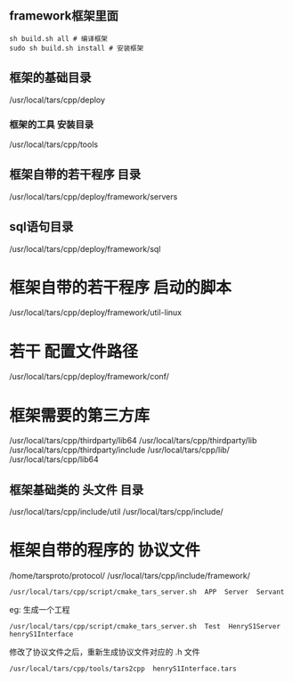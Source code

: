 

## framework框架里面 

```shell
sh build.sh all # 编译框架
sudo sh build.sh install # 安装框架
```


##  框架的基础目录
/usr/local/tars/cpp/deploy


### 框架的工具 安装目录
/usr/local/tars/cpp/tools

## 框架自带的若干程序 目录 
/usr/local/tars/cpp/deploy/framework/servers

## sql语句目录 
/usr/local/tars/cpp/deploy/framework/sql


# 框架自带的若干程序 启动的脚本
/usr/local/tars/cpp/deploy/framework/util-linux

# 若干 配置文件路径
/usr/local/tars/cpp/deploy/framework/conf/


# 框架需要的第三方库
/usr/local/tars/cpp/thirdparty/lib64
/usr/local/tars/cpp/thirdparty/lib
/usr/local/tars/cpp/thirdparty/include
/usr/local/tars/cpp/lib/
/usr/local/tars/cpp/lib64


## 框架基础类的 头文件 目录
/usr/local/tars/cpp/include/util
/usr/local/tars/cpp/include/

# 框架自带的程序的 协议文件
/home/tarsproto/protocol/
/usr/local/tars/cpp/include/framework/



```shell
/usr/local/tars/cpp/script/cmake_tars_server.sh  APP  Server  Servant 
```

eg: 生成一个工程
```shell
/usr/local/tars/cpp/script/cmake_tars_server.sh  Test  HenryS1Server  henryS1Interface 
```

修改了协议文件之后，重新生成协议文件对应的 .h 文件
```shell
/usr/local/tars/cpp/tools/tars2cpp  henryS1Interface.tars  

```
